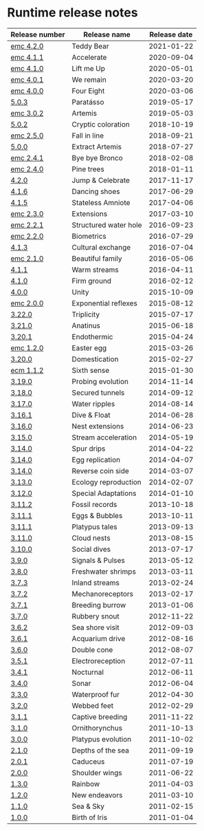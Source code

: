 # Runtime release notes

|Release number | Release name| Release date|
|---|---|---|
|[emc 4.2.0](emc4.2.0.md)| Teddy Bear| 2021-01-22|
|[emc 4.1.1](emc4.1.1.md)| Accelerate| 2020-09-04|
|[emc 4.1.0](emc4.1.0.md)| Lift me Up| 2020-05-01|
|[emc 4.0.1](emc4.0.1.md)| We remain| 2020-03-20|
|[emc 4.0.0](emc4.0.0.md)| Four Eight| 2020-03-06|
|[5.0.3](5.0.3-paratásso.md)| Paratásso| 2019-05-17|
|[emc 3.0.2](emc3.0.2-artemis.md)| Artemis| 2019-05-03|
|[5.0.2](5.0.2-cryptic-coloration.md)| Cryptic coloration| 2018-10-19|
|[emc 2.5.0](emc2.5.0-fall-in-line.md)| Fall in line| 2018-09-21|
|[5.0.0](5.0.0-extract-artemis.md)| Extract Artemis| 2018-07-27|
|[emc 2.4.1](emc2.4.1-bye-bye-bronco.md)| Bye bye Bronco| 2018-02-08|
|[emc 2.4.0](emc2.4.0-pine-trees.md)| Pine trees| 2018-01-11|
|[4.2.0](4.2.0--jump-&-celebrate.md)| Jump & Celebrate| 2017-11-17| 
|[4.1.6](4.1.6-dancing-shoes.md)| Dancing shoes| 2017-06-29| 
|[4.1.5](4.1.5-stateless-amniote.md)| Stateless Amniote| 2017-04-06| 
|[emc 2.3.0](emc2.3.0-extensions.md)| Extensions| 2017-03-10| 
|[emc 2.2.1](emc2.2.1-structued-water-hole.md)| Structured water hole| 2016-09-23| 
|[emc 2.2.0](emc2.2.0-biometrics.md)| Biometrics| 2016-07-29| 
|[4.1.3](4.1.3-cultural-exchange.md)| Cultural exchange| 2016-07-04| 
|[emc 2.1.0](emc2.1.0-beautiful-family.md)| Beautiful family| 2016-05-06| 
|[4.1.1](4.1.1-warm-streams.md)| Warm streams| 2016-04-11| 
|[4.1.0](4.1.0-firm-ground.md)| Firm ground| 2016-02-12| 
|[4.0.0](4.0.0-unity.md)| Unity| 2015-10-09| 
|[emc 2.0.0](emc2.0.0-exponential-reflexes.md)| Exponential reflexes| 2015-08-12| 
|[3.22.0](3.22.0-triplicity.md)| Triplicity| 2015-07-17| 
|[3.21.0](3.21.0-anatinus.md)| Anatinus| 2015-06-18| 
|[3.20.1](3.20.1-endothermic.md)| Endothermic| 2015-04-24| 
|[emc 1.2.0](emc1.2.0-easter-egg.md)| Easter egg| 2015-03-26| 
|[3.20.0](3.20.0-domestication.md)| Domestication| 2015-02-27| 
|[ecm 1.1.2](emc1.1.2-sixth-sense.md)| Sixth sense| 2015-01-30| 
|[3.19.0](3.19.0-probing-evolution.md)| Probing evolution| 2014-11-14| 
|[3.18.0](3.18.0-secured-tunnels.md)| Secured tunnels| 2014-09-12| 
|[3.17.0](3.17.0-water-ripples.md)| Water ripples| 2014-08-14| 
|[3.16.1](3.16.1-dive-&-float.md)| Dive & Float| 2014-06-28| 
|[3.16.0](3.16.0-nest-extensions.md)| Nest extensions| 2014-06-23| 
|[3.15.0](3.15.0-stream-acceleration.md)| Stream acceleration| 2014-05-19| 
|[3.14.0](3.14.0-spur-drips.md)| Spur drips| 2014-04-22| 
|[3.14.0](3.14.0-egg-replication.md)| Egg replication| 2014-04-07| 
|[3.14.0](3.14.0-reverse-coin-side.md)| Reverse coin side| 2014-03-07| 
|[3.13.0](3.13.0-ecology-reproduction.md)| Ecology reproduction| 2014-02-07| 
|[3.12.0](3.12.0-special-adaptations.md)| Special Adaptations| 2014-01-10| 
|[3.11.2](3.11.2-fossil-records.md)| Fossil records| 2013-10-18| 
|[3.11.1](3.11.1-eggs-&-bubbles.md)| Eggs & Bubbles| 2013-10-11| 
|[3.11.1](3.11.1-platypus-tales.md)| Platypus tales| 2013-09-13|
|[3.11.0](3.11.0-cloud-nests.md)| Cloud nests| 2013-08-15| 
|[3.10.0](3.10.0-social-dives.md)| Social dives| 2013-07-17| 
|[3.9.0](3.9.0-signals-&-pulses.md)| Signals & Pulses| 2013-05-12| 
|[3.8.0](3.8.0-freshwater-shrimps.md)| Freshwater shrimps| 2013-03-11| 
|[3.7.3](3.7.3-inland-streams.md)| Inland streams| 2013-02-24| 
|[3.7.2](3.7.2-mechanoreceptors.md)| Mechanoreceptors| 2013-02-17| 
|[3.7.1](3.7.1-breeding-burrow.md)| Breeding burrow| 2013-01-06| 
|[3.7.0](3.7.0-rubbery-snout.md)| Rubbery snout| 2012-11-22| 
|[3.6.2](3.6.2-sea-shore-visit.md)| Sea shore visit| 2012-09-03| 
|[3.6.1](3.6.1-acquarium-dive.md)| Acquarium drive| 2012-08-16| 
|[3.6.0](3.6.0-double-cone.md)| Double cone| 2012-08-07| 
|[3.5.1](3.5.1-electroreception.md)| Electroreception| 2012-07-11| 
|[3.4.1](3.4.1-nocturnal.md)| Nocturnal| 2012-06-11| 
|[3.4.0](3.4.0-sonar.md)| Sonar| 2012-06-04| 
|[3.3.0](3.3.0-waterproof-fur.md)| Waterproof fur| 2012-04-30| 
|[3.2.0](3.2.0-webbed-feet.md)| Webbed feet| 2012-02-29| 
|[3.1.1](3.1.1-captive-breeding.md)| Captive breeding| 2011-11-22| 
|[3.1.0](3.1.0-ornithorhynchus.md)| Ornithorynchus| 2011-10-13| 
|[3.0.0](3.0.0-platypus-evolution.md)| Platypus evolution| 2011-10-02 
|[2.1.0](2.1.0-depths-of-the-sea.md)| Depths of the sea| 2011-09-19| 
|[2.0.1](2.0.1-caduceus.md)| Caduceus| 2011-07-19| 
|[2.0.0](2.0.0-shoulder-wings.md)| Shoulder wings| 2011-06-22| 
|[1.3.0](1.3.0-rainbow.md)| Rainbow| 2011-04-03| 
|[1.2.0](1.2.0-new-endeavors.md)| New endeavors | 2011-03-10| 
|[1.1.0](1.1.0-sea-&-sky.md)| Sea & Sky| 2011-02-15| 
|[1.0.0](1.0.0-birth-of-iris.md)| Birth of Iris| 2011-01-04|  
